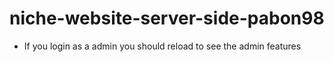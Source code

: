 # niche-website-server-side-pabon98
* If you login as a admin you should reload to see the admin features

